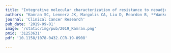 ```yaml
---
title: "Integrative molecular characterization of resistance to neoadjuvant chemoradiation in rectal cancer"
authors: "Kamran SC, Lennerz JK, Margolis CA, Liu D, Reardon B, **Wankowicz SA**, Van Seventer EE, Tracy A, Wo JY, Carter SL, Willers H, Corcoran RB, Hong TS, Van Allen EM."
journal: 'Clinical Cancer Research'
pub_date: '2019-09-01'
image: '/static/img/pub/2019_Kamran.png'
pmid: '31253631'
pdf: '10.1158/1078-0432.CCR-19-0908'

---
```

